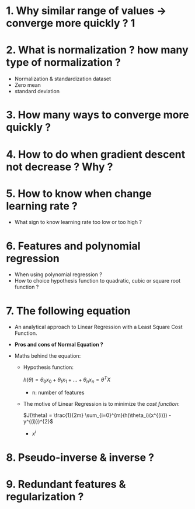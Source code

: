 # 1. Why similar range of values -> converge more quickly ? 1

# 2. What is normalization ? how many type of normalization ? 
+ Normalization & standardization dataset
+ Zero mean
+ standard deviation

# 3. How many ways to converge more quickly ? 

# 4. How to do when gradient descent not decrease ? Why ? 

# 5. How to know when change learning rate ? 
+ What sign to know learning rate too low or too high ? 

# 6. Features and polynomial regression 
- When using polynomial regression ? 
- How to choice hypothesis function to quadratic, cubic or square root function ? 

# 7. The following equation 
+ An analytical approach to Linear Regression with a Least Square Cost Function.

+ **Pros and cons of Normal Equation ?**

+ Maths behind the equation:
    - Hypothesis function:
        
        $h(\theta) = \theta_{0} x_{0} + \theta_{1} x_{1} + ... + \theta_{n} x_{n} = \theta^{T} X$

        - n: number of features

    - The motive of Linear Regression is to minimize the *cost function*:

        $J(\theta) = \frac{1}{2m} \sum_{i=0}^{m}(h(\theta_i)(x^{(i)}) - y^{(i)})^{2}$

        - $x^{i}$

# 8. Pseudo-inverse & inverse ? 

# 9. Redundant features & regularization ? 